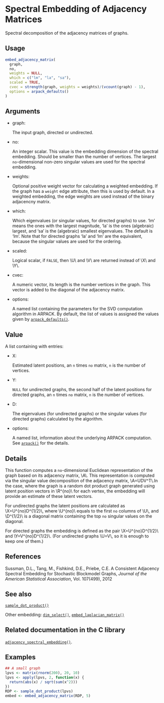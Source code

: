 # Spectral Embedding of Adjacency Matrices

Spectral decomposition of the adjacency matrices of graphs.

## Usage

``` r
embed_adjacency_matrix(
  graph,
  no,
  weights = NULL,
  which = c("lm", "la", "sa"),
  scaled = TRUE,
  cvec = strength(graph, weights = weights)/(vcount(graph) - 1),
  options = arpack_defaults()
)
```

## Arguments

- graph:

  The input graph, directed or undirected.

- no:

  An integer scalar. This value is the embedding dimension of the
  spectral embedding. Should be smaller than the number of vertices. The
  largest `no`-dimensional non-zero singular values are used for the
  spectral embedding.

- weights:

  Optional positive weight vector for calculating a weighted embedding.
  If the graph has a `weight` edge attribute, then this is used by
  default. In a weighted embedding, the edge weights are used instead of
  the binary adjacencny matrix.

- which:

  Which eigenvalues (or singular values, for directed graphs) to use.
  ‘lm’ means the ones with the largest magnitude, ‘la’ is the ones
  (algebraic) largest, and ‘sa’ is the (algebraic) smallest eigenvalues.
  The default is ‘lm’. Note that for directed graphs ‘la’ and ‘lm’ are
  the equivalent, because the singular values are used for the ordering.

- scaled:

  Logical scalar, if `FALSE`, then \\U\\ and \\V\\ are returned instead
  of \\X\\ and \\Y\\.

- cvec:

  A numeric vector, its length is the number vertices in the graph. This
  vector is added to the diagonal of the adjacency matrix.

- options:

  A named list containing the parameters for the SVD computation
  algorithm in ARPACK. By default, the list of values is assigned the
  values given by
  [`arpack_defaults()`](https://r.igraph.org/reference/arpack.md).

## Value

A list containing with entries:

- X:

  Estimated latent positions, an `n` times `no` matrix, `n` is the
  number of vertices.

- Y:

  `NULL` for undirected graphs, the second half of the latent positions
  for directed graphs, an `n` times `no` matrix, `n` is the number of
  vertices.

- D:

  The eigenvalues (for undirected graphs) or the singular values (for
  directed graphs) calculated by the algorithm.

- options:

  A named list, information about the underlying ARPACK computation. See
  [`arpack()`](https://r.igraph.org/reference/arpack.md) for the
  details.

## Details

This function computes a `no`-dimensional Euclidean representation of
the graph based on its adjacency matrix, \\A\\. This representation is
computed via the singular value decomposition of the adjacency matrix,
\\A=UDV^T\\.In the case, where the graph is a random dot product graph
generated using latent position vectors in \\R^{no}\\ for each vertex,
the embedding will provide an estimate of these latent vectors.

For undirected graphs the latent positions are calculated as
\\X=U^{no}D^{1/2}\\, where \\U^{no}\\ equals to the first `no` columns
of \\U\\, and \\D^{1/2}\\ is a diagonal matrix containing the top `no`
singular values on the diagonal.

For directed graphs the embedding is defined as the pair
\\X=U^{no}D^{1/2}\\ and \\Y=V^{no}D^{1/2}\\. (For undirected graphs
\\U=V\\, so it is enough to keep one of them.)

## References

Sussman, D.L., Tang, M., Fishkind, D.E., Priebe, C.E. A Consistent
Adjacency Spectral Embedding for Stochastic Blockmodel Graphs, *Journal
of the American Statistical Association*, Vol. 107(499), 2012

## See also

[`sample_dot_product()`](https://r.igraph.org/reference/sample_dot_product.md)

Other embedding:
[`dim_select()`](https://r.igraph.org/reference/dim_select.md),
[`embed_laplacian_matrix()`](https://r.igraph.org/reference/embed_laplacian_matrix.md)

## Related documentation in the C library

[`adjacency_spectral_embedding()`](https://igraph.org/c/html/0.10.17/igraph-Embedding.html#igraph_adjacency_spectral_embedding).

## Examples

``` r
## A small graph
lpvs <- matrix(rnorm(200), 20, 10)
lpvs <- apply(lpvs, 2, function(x) {
  return(abs(x) / sqrt(sum(x^2)))
})
RDP <- sample_dot_product(lpvs)
embed <- embed_adjacency_matrix(RDP, 5)
```
